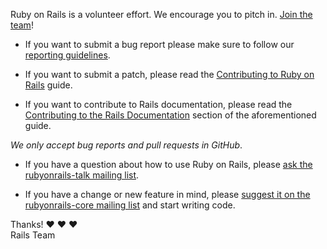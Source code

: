Ruby on Rails is a volunteer effort. We encourage you to pitch in. [Join the team](http://contributors.rubyonrails.org)!

* If you want to submit a bug report please make sure to follow our [reporting guidelines](http://edgeguides.rubyonrails.org/contributing_to_ruby_on_rails.html#reporting-an-issue).

* If you want to submit a patch, please read the [Contributing to Ruby on Rails](http://edgeguides.rubyonrails.org/contributing_to_ruby_on_rails.html) guide.

* If you want to contribute to Rails documentation, please read the [Contributing to the Rails Documentation](http://edgeguides.rubyonrails.org/contributing_to_ruby_on_rails.html#contributing-to-the-rails-documentation) section of the aforementioned guide.

*We only accept bug reports and pull requests in GitHub*.

* If you have a question about how to use Ruby on Rails, please [ask the rubyonrails-talk mailing list](https://groups.google.com/forum/?fromgroups#!forum/rubyonrails-talk).

* If you have a change or new feature in mind, please [suggest it on the rubyonrails-core mailing list](https://groups.google.com/forum/?fromgroups#!forum/rubyonrails-core) and start writing code.

Thanks! :heart: :heart: :heart:  
Rails Team

